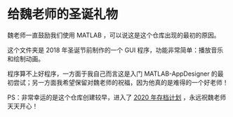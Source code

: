 # 给魏老师的圣诞礼物

魏老师一直鼓励我们使用 MATLAB ，可以说这是这个仓库出现的最初的原因。

这个文件夹是 2018 年圣诞节前制作的一个 GUI 程序，功能非常简单：播放音乐和绘制动画。

程序算不上好程序，一方面于我自己而言这是入门 MATLAB-AppDesigner 的最初尝试；另一方面我希望保留对魏老师的祝福，因为他真的是难得的一个好老师！

PS：非常幸运的是这个仓库创建较早，进入了 [2020 年存档计划](https://archiveprogram.github.com/) ，永远祝魏老师天天开心！